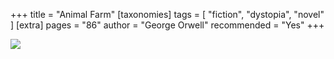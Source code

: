 +++
title = "Animal Farm"
[taxonomies]
tags = [ "fiction", "dystopia", "novel" ]
[extra]
pages = "86"
author = "George Orwell"
recommended = "Yes"
+++

<a target="_blank"  href="https://www.amazon.de/gp/product/0141036133/ref=as_li_tl?ie=UTF8&camp=1638&creative=6742&creativeASIN=0141036133&linkCode=as2&tag=chemaclass-21&linkId=222c31280fad61674b6e1e394b659ff5">
    <img border="0" src="https://images-na.ssl-images-amazon.com/images/I/515KWRPPnYL._SX305_BO1,204,203,200_.jpg" >
</a>
<!-- more -->
